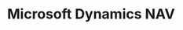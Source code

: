 ---
title: "Microsoft Dynamics NAV"
seoTitle: "Microsoft Dynamics NAV integration"
seoDescription: "Here’s how Microsoft Dynamics NAV works with your applications to streamline your workflow."
summary: "Microsoft Dynamics NAV helps SMEs and large international groups manage their accounting and finances, supply chain, and operations."
lead: "Stock2Shop can integrate Microsoft Dynamics NAV with various B2B and B2C ecommerce and logistic applications. Here is how we can help you automate your business."
image: "/images/connector-logos/microsoft-dynamics-nav.png"
imageAlt: microsoft dynamics nav logo
type: "source"
source: "microsoft-dynamics-nav"
tags: ["erp"]
aliases:
    - /integrations/ms-navision-integration/
---
